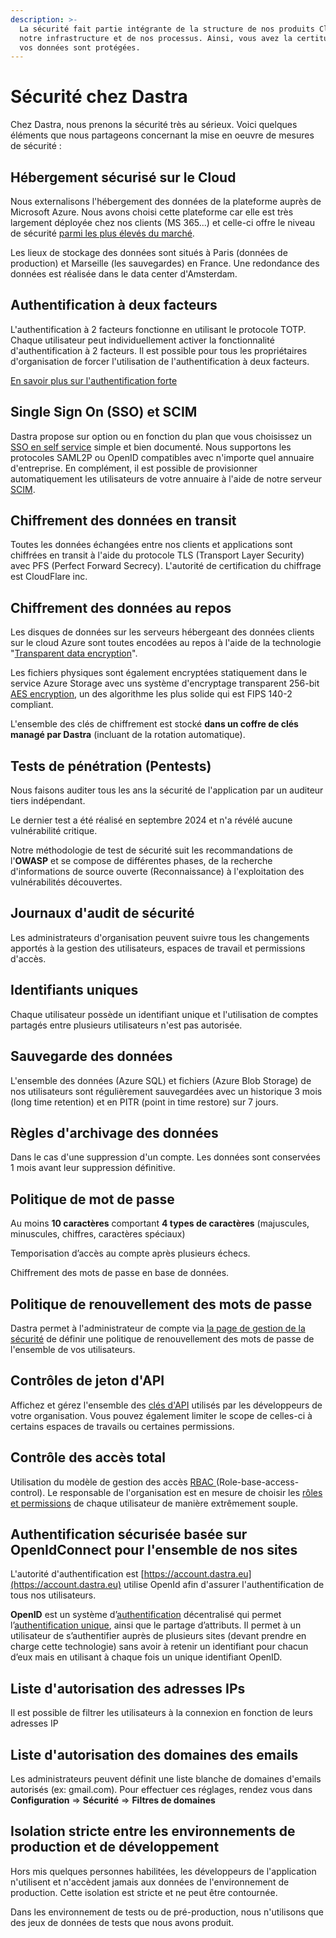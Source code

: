 ```yaml
---
description: >-
  La sécurité fait partie intégrante de la structure de nos produits Cloud, de
  notre infrastructure et de nos processus. Ainsi, vous avez la certitude que
  vos données sont protégées.
---
```


# Sécurité chez Dastra

Chez Dastra, nous prenons la sécurité très au sérieux. Voici quelques éléments que nous partageons concernant la mise en oeuvre de mesures de sécurité :&#x20;

## Hébergement sécurisé sur le Cloud

Nous externalisons l'hébergement des données de la plateforme auprès de Microsoft Azure. Nous avons choisi cette plateforme car elle est très largement déployée chez nos clients (MS 365...) et celle-ci offre le niveau de sécurité [parmi les plus élevés du marché](https://learn.microsoft.com/fr-fr/azure/compliance/).

Les lieux de stockage des données sont situés à Paris (données de production) et Marseille (les sauvegardes) en France. Une redondance des données est réalisée dans le data center d'Amsterdam.&#x20;

## **Authentification à deux facteurs**

L'authentification à 2 facteurs fonctionne en utilisant le protocole TOTP. \
Chaque utilisateur peut individuellement activer la fonctionnalité d'authentification à 2 facteurs. Il est possible pour tous les propriétaires d'organisation de forcer l'utilisation de l'authentification à deux facteurs.&#x20;

[En savoir plus sur l'authentification forte](mfa.md)

## Single Sign On (SSO) et SCIM

Dastra propose sur option ou en fonction du plan que vous choisissez un [SSO en self service](../features/settings/single-sign-on-sso/) simple et bien documenté. Nous supportons les protocoles SAML2P ou OpenID compatibles avec n'importe quel annuaire d'entreprise. En complément, il est possible de provisionner automatiquement les utilisateurs de votre annuaire à l'aide de notre serveur [SCIM](../features/settings/scim.md).

## Chiffrement des données en transit

Toutes les données échangées entre nos clients et applications sont chiffrées en transit à l'aide du protocole TLS (Transport Layer Security) avec PFS (Perfect Forward Secrecy). L'autorité de certification du chiffrage est CloudFlare inc.

## Chiffrement des données au repos

Les disques de données sur les serveurs hébergeant des données clients sur le cloud Azure sont toutes encodées au repos à l'aide de la technologie "[Transparent data encryption](https://learn.microsoft.com/en-us/sql/relational-databases/security/encryption/transparent-data-encryption?view=sql-server-ver16)".

Les fichiers physiques sont également encryptées statiquement dans le service Azure Storage avec uns système d'encryptage transparent 256-bit [AES encryption](https://en.wikipedia.org/wiki/Advanced\_Encryption\_Standard), un des algorithme les plus solide qui est FIPS 140-2 compliant.

L'ensemble des clés de chiffrement est stocké **dans un coffre de clés managé par Dastra** (incluant de la rotation automatique).

## Tests de pénétration (Pentests)&#x20;

Nous faisons auditer tous les ans la sécurité de l'application par un auditeur tiers indépendant.&#x20;

Le dernier test a été réalisé en septembre 2024 et n'a révélé aucune vulnérabilité critique.

Notre méthodologie de test de sécurité suit les recommandations de l'**OWASP** et se compose de différentes phases, de la recherche d'informations de source ouverte (Reconnaissance) à l'exploitation des vulnérabilités découvertes.

## **Journaux d'audit de sécurité**

Les administrateurs d'organisation peuvent suivre tous les changements apportés à la gestion des utilisateurs, espaces de travail et permissions d'accès.

## Identifiants uniques

Chaque utilisateur possède un identifiant unique et l'utilisation de comptes partagés entre plusieurs utilisateurs n'est pas autorisée.

## Sauvegarde des données

L'ensemble des données (Azure SQL) et fichiers (Azure Blob Storage) de nos utilisateurs sont régulièrement sauvegardées avec un historique 3 mois (long time retention) et en PITR (point in time restore) sur 7 jours.

## Règles d'archivage des données

Dans le cas d'une suppression d'un compte. Les données sont conservées 1 mois avant leur suppression définitive.

## **Politique de mot de passe**

Au moins **10 caractères** comportant **4 types de caractères** (majuscules, minuscules, chiffres, caractères spéciaux)&#x20;

Temporisation d’accès au compte après plusieurs échecs.

Chiffrement des mots de passe en base de données.

## Politique de renouvellement des mots de passe

Dastra permet à l'administrateur de compte via [la page de gestion de la sécurité](https://app.dastra.eu/general-settings/security) de définir une politique de renouvellement des mots de passe de l'ensemble de vos utilisateurs.

## **Contrôles de jeton d'API**

Affichez et gérez l'ensemble des [clés d'API](../features/settings/gestion-des-cles-dapi.md) utilisés par les développeurs de votre organisation. Vous pouvez également limiter le scope de celles-ci à certains espaces de travails ou certaines permissions.

## Contrôle des accès total

Utilisation du modèle de gestion des accès [RBAC ](https://en.wikipedia.org/wiki/Role-based\_access\_control)(Role-base-access-control). Le responsable de l'organisation est en mesure de choisir les [rôles et permissions](../features/settings/roles-et-permissions.md) de chaque utilisateur de manière extrêmement souple.

## Authentification sécurisée basée sur OpenIdConnect pour l'ensemble de nos sites

L'autorité d'authentification est [https://account.dastra.eu](https://account.dastra.eu) utilise OpenId afin d'assurer l'authentification de tous nos utilisateurs.&#x20;

**OpenID** est un système d’[authentification](https://fr.wikipedia.org/wiki/Authentification) décentralisé qui permet l’[authentification unique](https://fr.wikipedia.org/wiki/Authentification\_unique), ainsi que le partage d’attributs. Il permet à un utilisateur de s’authentifier auprès de plusieurs sites (devant prendre en charge cette technologie) sans avoir à retenir un identifiant pour chacun d’eux mais en utilisant à chaque fois un unique identifiant OpenID.

## **Liste d'autorisation des adresses IPs**

Il est possible de filtrer les utilisateurs à la connexion en fonction de leurs adresses IP

## Liste d'autorisation des domaines des emails

Les administrateurs peuvent définit une liste blanche de domaines d'emails autorisés (ex: gmail.com). Pour effectuer ces réglages, rendez vous dans **Configuration** => **Sécurité** => **Filtres de domaines**

## Isolation stricte entre les environnements de production et de développement

Hors mis quelques personnes habilitées, les développeurs de l'application n'utilisent et n'accèdent jamais aux données de l'environnement de production. Cette isolation est stricte et ne peut être contournée.&#x20;

Dans les environnement de tests ou de pré-production, nous n'utilisons que des jeux de données de tests que nous avons produit.

##

